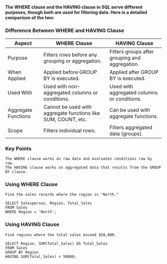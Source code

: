 #### The WHERE clause and the HAVING clause in SQL serve different purposes, though both are used for filtering data. Here is a detailed comparison of the two:


### Difference Between WHERE and HAVING Clause
|Aspect  | WHERE Clause | HAVING Clause |
| ------------- | ------------- | ------------- |
| Purpose  | Filters rows before any grouping or aggregation. | Filters groups after grouping and aggregation.  |
| When Applied  | Applied before GROUP BY is executed.  | Applied after GROUP BY is executed.  |
| Used With  | Used with non-aggregated columns or conditions.  | Used with aggregated columns or conditions.  |
| Aggregate Functions  | Cannot be used with aggregate functions like SUM, COUNT, etc.  | Can be used with aggregate functions.  |
| Scope  | Filters individual rows.  | Filters aggregated data (groups).  |

### Key Points
    The WHERE clause works on raw data and evaluates conditions row by row.
    The HAVING clause works on aggregated data that results from the GROUP BY clause.

### Using WHERE Clause
    Find the sales records where the region is "North."

    SELECT Salesperson, Region, Total_Sales
    FROM Sales
    WHERE Region = 'North';

### Using HAVING Clause
    Find regions where the total sales exceed $50,000.

    SELECT Region, SUM(Total_Sales) AS Total_Sales
    FROM Sales
    GROUP BY Region
    HAVING SUM(Total_Sales) > 50000;

